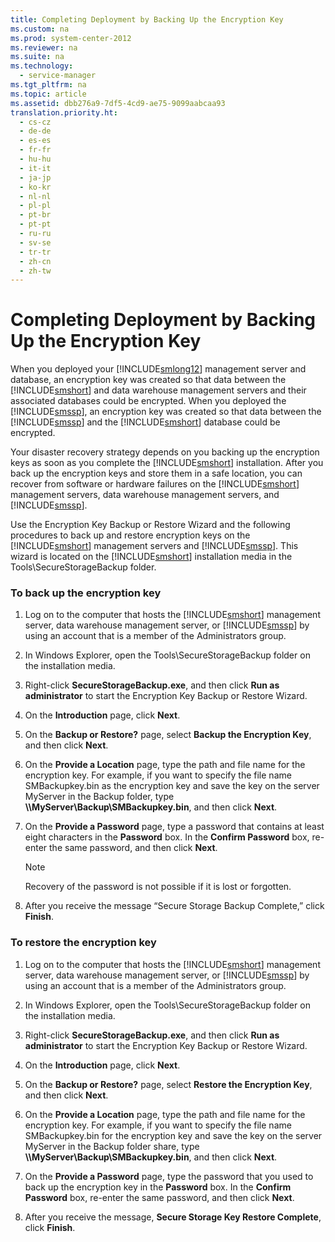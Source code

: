 ```yaml
---
title: Completing Deployment by Backing Up the Encryption Key
ms.custom: na
ms.prod: system-center-2012
ms.reviewer: na
ms.suite: na
ms.technology: 
  - service-manager
ms.tgt_pltfrm: na
ms.topic: article
ms.assetid: dbb276a9-7df5-4cd9-ae75-9099aabcaa93
translation.priority.ht: 
  - cs-cz
  - de-de
  - es-es
  - fr-fr
  - hu-hu
  - it-it
  - ja-jp
  - ko-kr
  - nl-nl
  - pl-pl
  - pt-br
  - pt-pt
  - ru-ru
  - sv-se
  - tr-tr
  - zh-cn
  - zh-tw
---
```

# Completing Deployment by Backing Up the Encryption Key
When you deployed your [!INCLUDE[smlong12](../../../sm/deploy/deploy-guide/includes/smlong12_md.md)] management server and database, an encryption key was created so that data between the [!INCLUDE[smshort](../../../sm/deploy/deploy-guide/includes/smshort_md.md)] and data warehouse management servers and their associated databases could be encrypted. When you deployed the [!INCLUDE[smssp](../../../sm/deploy/deploy-guide/includes/smssp_md.md)], an encryption key was created so that data between the [!INCLUDE[smssp](../../../sm/deploy/deploy-guide/includes/smssp_md.md)] and the [!INCLUDE[smshort](../../../sm/deploy/deploy-guide/includes/smshort_md.md)] database could be encrypted.  
  
 Your disaster recovery strategy depends on you backing up the encryption keys as soon as you complete the [!INCLUDE[smshort](../../../sm/deploy/deploy-guide/includes/smshort_md.md)] installation. After you back up the encryption keys and store them in a safe location, you can recover from software or hardware failures on the [!INCLUDE[smshort](../../../sm/deploy/deploy-guide/includes/smshort_md.md)] management servers, data warehouse management servers, and [!INCLUDE[smssp](../../../sm/deploy/deploy-guide/includes/smssp_md.md)].  
  
 Use the Encryption Key Backup or Restore Wizard and the following procedures to back up and restore encryption keys on the [!INCLUDE[smshort](../../../sm/deploy/deploy-guide/includes/smshort_md.md)] management servers and [!INCLUDE[smssp](../../../sm/deploy/deploy-guide/includes/smssp_md.md)]. This wizard is located on the [!INCLUDE[smshort](../../../sm/deploy/deploy-guide/includes/smshort_md.md)] installation media in the Tools\\SecureStorageBackup folder.  
  
### To back up the encryption key  
  
1.  Log on to the computer that hosts the [!INCLUDE[smshort](../../../sm/deploy/deploy-guide/includes/smshort_md.md)] management server, data warehouse management server, or [!INCLUDE[smssp](../../../sm/deploy/deploy-guide/includes/smssp_md.md)] by using an account that is a member of the Administrators group.  
  
2.  In Windows Explorer, open the Tools\\SecureStorageBackup folder on the installation media.  
  
3.  Right\-click **SecureStorageBackup.exe**, and then click **Run as administrator** to start the Encryption Key Backup or Restore Wizard.  
  
4.  On the **Introduction** page, click **Next**.  
  
5.  On the **Backup or Restore?** page, select **Backup the Encryption Key**, and then click **Next**.  
  
6.  On the **Provide a Location** page, type the path and file name for the encryption key. For example, if you want to specify the file name SMBackupkey.bin as the encryption key and save the key on the server MyServer in the Backup folder, type **\\\\MyServer\\Backup\\SMBackupkey.bin**, and then click **Next**.  
  
7.  On the **Provide a Password** page, type a password that contains at least eight characters in the **Password** box. In the **Confirm Password** box, re\-enter the same password, and then click **Next**.  
  
    > [!NOTE]  
    >  Recovery of the password is not possible if it is lost or forgotten.  
  
8.  After you receive the message “Secure Storage Backup Complete,” click **Finish**.  
  
### To restore the encryption key  
  
1.  Log on to the computer that hosts the [!INCLUDE[smshort](../../../sm/deploy/deploy-guide/includes/smshort_md.md)] management server, data warehouse management server, or [!INCLUDE[smssp](../../../sm/deploy/deploy-guide/includes/smssp_md.md)] by using an account that is a member of the Administrators group.  
  
2.  In Windows Explorer, open the Tools\\SecureStorageBackup folder on the installation media.  
  
3.  Right\-click **SecureStorageBackup.exe**, and then click **Run as administrator** to start the Encryption Key Backup or Restore Wizard.  
  
4.  On the **Introduction** page, click **Next**.  
  
5.  On the **Backup or Restore?** page, select **Restore the Encryption Key**, and then click **Next**.  
  
6.  On the **Provide a Location** page, type the path and file name for the encryption key. For example, if you want to specify the file name SMBackupkey.bin for the encryption key and save the key on the server MyServer in the Backup folder share, type **\\\\MyServer\\Backup\\SMBackupkey.bin**, and then click **Next**.  
  
7.  On the **Provide a Password** page, type the password that you used to back up the encryption key in the **Password** box. In the **Confirm Password** box, re\-enter the same password, and then click **Next**.  
  
8.  After you receive the message, **Secure Storage Key Restore Complete**, click **Finish**.